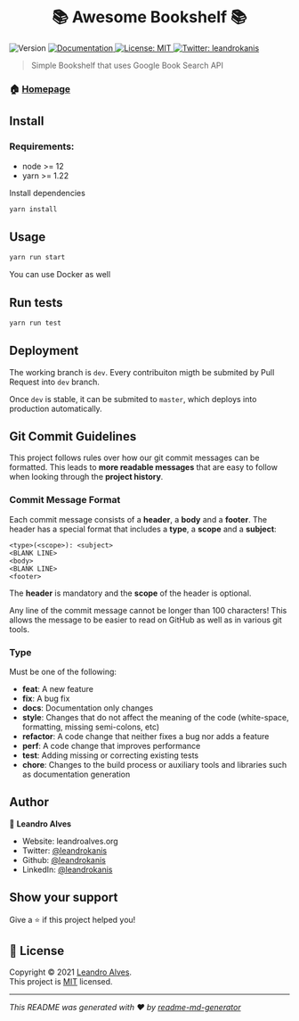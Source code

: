 <h1 align="center">📚 Awesome Bookshelf 📚</h1>
<p>
  <img alt="Version" src="https://img.shields.io/badge/version-0.0.1-blue.svg?cacheSeconds=2592000" />
  <a href="https://github.com/leandrokanis/bookshelf-app" target="_blank">
    <img alt="Documentation" src="https://img.shields.io/badge/documentation-yes-brightgreen.svg" />
  </a>
  <a href="https://opensource.org/licenses/MIT" target="_blank">
    <img alt="License: MIT" src="https://img.shields.io/badge/License-MIT-yellow.svg" />
  </a>
  <a href="https://twitter.com/leandrokanis" target="_blank">
    <img alt="Twitter: leandrokanis" src="https://img.shields.io/twitter/follow/leandrokanis.svg?style=social" />
  </a>
</p>

> Simple Bookshelf that uses Google Book Search API

### 🏠 [Homepage](https://leandrokanis.github.io/bookshelf-app)


## Install


### Requirements:
- node >= 12
- yarn >= 1.22


Install dependencies
```sh
yarn install
```

## Usage

```sh
yarn run start
```


You can use Docker as well

## Run tests

```sh
yarn run test
```

## Deployment

The working branch is `dev`. Every contribuiton migth be submited by Pull Request into `dev` branch. 

Once `dev` is stable, it can be submited to `master`, which deploys into production automatically.


## Git Commit Guidelines

This project follows rules over how our git commit messages can be formatted. This leads to **more readable messages** that are easy to follow when looking through the **project history**.

### Commit Message Format
Each commit message consists of a **header**, a **body** and a **footer**.  The header has a special
format that includes a **type**, a **scope** and a **subject**:

```
<type>(<scope>): <subject>
<BLANK LINE>
<body>
<BLANK LINE>
<footer>
```

The **header** is mandatory and the **scope** of the header is optional.

Any line of the commit message cannot be longer than 100 characters! This allows the message to be easier
to read on GitHub as well as in various git tools.


### Type
Must be one of the following:

* **feat**: A new feature
* **fix**: A bug fix
* **docs**: Documentation only changes
* **style**: Changes that do not affect the meaning of the code (white-space, formatting, missing
  semi-colons, etc)
* **refactor**: A code change that neither fixes a bug nor adds a feature
* **perf**: A code change that improves performance
* **test**: Adding missing or correcting existing tests
* **chore**: Changes to the build process or auxiliary tools and libraries such as documentation
  generation

## Author

👤 **Leandro Alves**

* Website: leandroalves.org
* Twitter: [@leandrokanis](https://twitter.com/leandrokanis)
* Github: [@leandrokanis](https://github.com/leandrokanis)
* LinkedIn: [@leandrokanis](https://linkedin.com/in/leandrokanis)

## Show your support

Give a ⭐️ if this project helped you!

## 📝 License

Copyright © 2021 [Leandro Alves](https://github.com/leandrokanis).<br />
This project is [MIT](https://opensource.org/licenses/MIT) licensed.

***
_This README was generated with ❤️ by [readme-md-generator](https://github.com/kefranabg/readme-md-generator)_